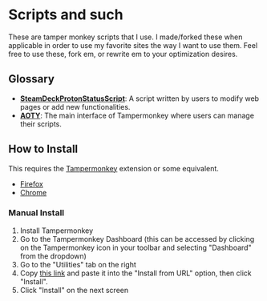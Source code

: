 # Scripts and such

These are tamper monkey scripts that I use.
I made/forked these when applicable in order to use my favorite sites the way I want to use them.
Feel free to use these, fork em, or rewrite em to your optimization desires.

## Glossary

- **[SteamDeckProtonStatusScript](./SteamDeckProtonStatus/README.md)**: A script written by users to modify web pages or add new functionalities.
- **[AOTY](./AOTY/README.md)**: The main interface of Tampermonkey where users can manage their scripts.

## How to Install

This requires the [Tampermonkey](https://www.tampermonkey.net/) extension or some equivalent.

- [Firefox](https://addons.mozilla.org/en-US/firefox/addon/tampermonkey/)
- [Chrome](https://chrome.google.com/webstore/detail/tampermonkey/dhdgffkkebhmkfjojejmpbldmpobfkfo)

### Manual Install

1. Install Tampermonkey
2. Go to the Tampermonkey Dashboard (this can be accessed by clicking on the Tampermonkey icon in your toolbar and selecting "Dashboard" from the dropdown)
3. Go to the "Utilities" tab on the right
4. Copy [this link](https://raw.githubusercontent.com/mkwsnyder/marks-user-scripts/main/scripts/marks-steam-script/script.js) and paste it into the "Install from URL" option, then click "Install".
5. Click "Install" on the next screen

